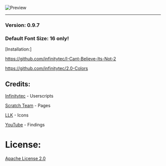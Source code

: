 ![Preview](https://raw.githubusercontent.com/gliczide/Scratch-2.1/main/preview.png)

---

### Version: 0.9.7
### Default Font Size: 16 only!

[Installation:]

https://github.com/infinitytec/I-Cant-Believe-Its-Not-2

https://github.com/infinitytec/2.0-Colors

## Credits:

[Infinitytec](https://github.com/infinitytec) - Userscripts

[Scratch Team](https://scratch.mit.edu) - Pages

[LLK](https://github.com/LLK/scratch-html5) - Icons

[YouTube](https://youtube.com) - Findings

# License:
[Apache License 2.0](https://raw.githubusercontent.com/gliczide/Scratch-2.1/705bf71be280658df560815bdd4d85394afa0af8/LICENSE)

